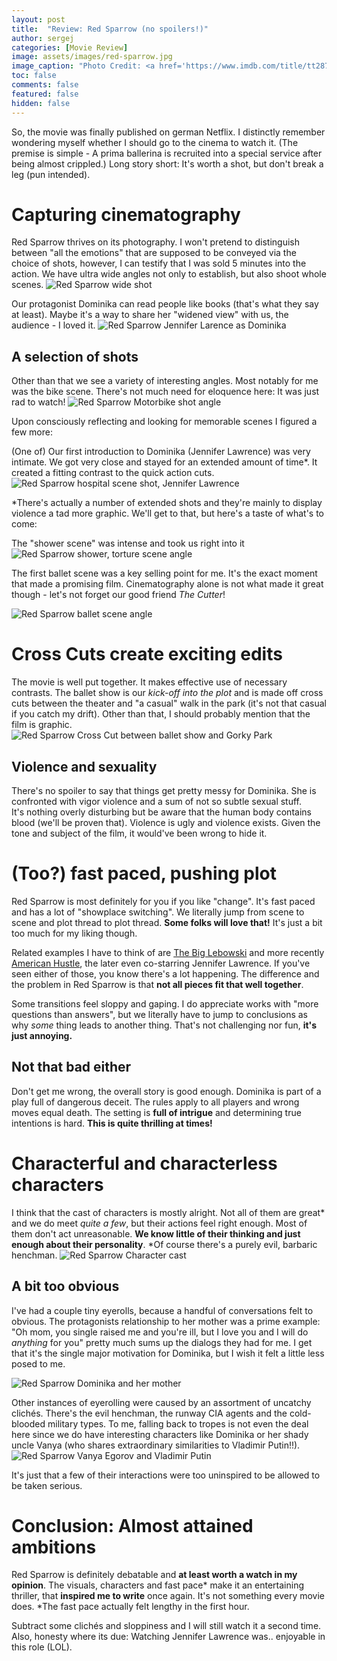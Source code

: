 ```yaml
---
layout: post
title:  "Review: Red Sparrow (no spoilers!)"
author: sergej
categories: [Movie Review]
image: assets/images/red-sparrow.jpg
image_caption: "Photo Credit: <a href='https://www.imdb.com/title/tt2873282/mediaviewer/rm1560564224/' target='_blank'>IMDb</a>"
toc: false
comments: false
featured: false
hidden: false
---
```


So, the movie was finally published on german Netflix.
I distinctly remember wondering myself whether I should go to the cinema to watch it.
(The premise is simple - A prima ballerina is recruited into a special service after being almost crippled.)
Long story short: It's worth a shot, but don't break a leg (pun intended).

# Capturing cinematography
Red Sparrow thrives on its photography.
I won't pretend to distinguish between "all the emotions" that are supposed to be conveyed via the choice of shots,
however, I can testify that I was sold 5 minutes into the action.
We have ultra wide angles not only to establish, but also shoot whole scenes. 
![Red Sparrow wide shot](/assets/images/red-sparrow/red-sparrow-academy.jpg)

Our protagonist Dominika can read people like books (that's what they say at least).
Maybe it's a way to share her "widened view" with us, the audience - I loved it.
![Red Sparrow Jennifer Larence as Dominika](/assets/images/red-sparrow/red-sparrow-dominika.jpg)

## A selection of shots
Other than that we see a variety of interesting angles.
Most notably for me was the bike scene.
There's not much need for eloquence here: It was just rad to watch! 
![Red Sparrow Motorbike shot angle](/assets/images/red-sparrow/red-sparrow-motor-bike-scene.jpg)

Upon consciously reflecting and looking for memorable scenes I figured a few more:

(One of) Our first introduction to Dominika (Jennifer Lawrence) was very intimate.
We got very close and stayed for an extended amount of time*.
It created a fitting contrast to the quick action cuts.
![Red Sparrow hospital scene shot, Jennifer Lawrence](/assets/images/red-sparrow/red-sparrow-hospital-wake-up-jennifer-lawrence.jpg)

*There's actually a number of extended shots and they're mainly to display violence a tad more graphic. 
We'll get to that, but here's a taste of what's to come:

The "shower scene" was intense and took us right into it 
![Red Sparrow shower, torture scene angle](/assets/images/red-sparrow/red-sparrow-shower.jpg)

The first ballet scene was a key selling point for me.
It's the exact moment that made a promising film.
Cinematography alone is not what made it great though - let's not forget our good friend _The Cutter_! 

![Red Sparrow ballet scene angle](/assets/images/red-sparrow/red-sparrow-ballet-theater.jpg)

# Cross Cuts create exciting edits
The movie is well put together.
It makes effective use of necessary contrasts.
The ballet show is our *kick-off into the plot* and is made off cross cuts between the theater and "a casual" walk in the park
(it's not that casual if you catch my drift).
Other than that, I should probably mention that the film is graphic.
![Red Sparrow Cross Cut between ballet show and Gorky Park](/assets/images/red-sparrow/red-sparrow-gorky-park.jpg)

## Violence and sexuality
There's no spoiler to say that things get pretty messy for Dominika.
She is confronted with vigor violence and a sum of not so subtle sexual stuff.  
It's nothing overly disturbing but be aware that the human body contains blood (we'll be proven that).
Violence is ugly and violence exists.
Given the tone and subject of the film, it would've been wrong to hide it.

# (Too?) fast paced, pushing plot
Red Sparrow is most definitely for you if you like "change".
It's fast paced and has a lot of "showplace switching".
We literally jump from scene to scene and plot thread to plot thread.
**Some folks will love that!**
It's just a bit too much for my liking though.

Related examples I have to think of are [The Big Lebowski](https://www.imdb.com/title/tt0118715) and more recently [American Hustle](https://www.imdb.com/title/tt1800241),
the later even co-starring Jennifer Lawrence.
If you've seen either of those, you know there's a lot happening.
The difference and the problem in Red Sparrow is that **not all pieces fit that well together**.

Some transitions feel sloppy and gaping.
I do appreciate works with "more questions than answers",
 but we literally have to jump to conclusions as why *some* thing leads to another thing.
That's not challenging nor fun, **it's just annoying.**

## Not that bad either
Don't get me wrong, the overall story is good enough.
Dominika is part of a play full of dangerous deceit.
The rules apply to all players and wrong moves equal death.
The setting is **full of intrigue** and determining true intentions is hard.
**This is quite thrilling at times!**

# Characterful and characterless characters
I think that the cast of characters is mostly alright.
Not all of them are great* and we do meet *quite a few*, but their actions feel right enough.
Most of them don't act unreasonable.
**We know little of their thinking and just enough about their personality**.
*Of course there's a purely evil, barbaric henchman.
![Red Sparrow Character cast](/assets/images/red-sparrow/red-sparrow-henchman-matorin.jpg)

## A bit too obvious
I've had a couple tiny eyerolls, because a handful of conversations felt to obvious. 
The protagonists relationship to her mother was a prime example:
"Oh mom, you single raised me and you're ill, but I love you and I will do *anything* for you" pretty much sums up the dialogs they had for me.
I get that it's the single major motivation for Dominika, but I wish it felt a little less posed to me.

![Red Sparrow Dominika and her mother](/assets/images/red-sparrow/red-sparrow-dominika-mother.jpg)

Other instances of eyerolling were caused by an assortment of uncatchy clichés.
There's the evil henchman, the runway CIA agents and the cold-blooded military types.
To me, falling back to tropes is not even the deal here since we do have interesting characters like Dominika or her shady uncle Vanya
(who shares extraordinary similarities to Vladimir Putin!!).
![Red Sparrow Vanya Egorov and Vladimir Putin](/assets/images/red-sparrow/vanya-egorov-vladimir-putin.jpg)

It's just that a few of their interactions were too uninspired to be allowed to be taken serious.

# Conclusion: Almost attained ambitions
Red Sparrow is definitely debatable and **at least worth a watch in my opinion**.
The visuals, characters and fast pace* make it an entertaining thriller, that **inspired me to write** once again.
It's not something every movie does.
*The fast pace actually felt lengthy in the first hour.

Subtract some clichés and sloppiness and I will still watch it a second time.
Also, honesty where its due: Watching Jennifer Lawrence was.. enjoyable in this role (LOL).
